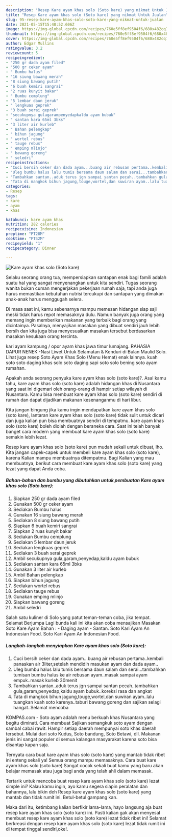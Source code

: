 ```yaml
---
description: "Resep Kare ayam khas solo (Soto kare) yang nikmat Untuk Jualan"
title: "Resep Kare ayam khas solo (Soto kare) yang nikmat Untuk Jualan"
slug: 95-resep-kare-ayam-khas-solo-soto-kare-yang-nikmat-untuk-jualan
date: 2021-05-15T15:48:52.606Z
image: https://img-global.cpcdn.com/recipes/760e5ff8ef9504f6/680x482cq70/kare-ayam-khas-solo-soto-kare-foto-resep-utama.jpg
thumbnail: https://img-global.cpcdn.com/recipes/760e5ff8ef9504f6/680x482cq70/kare-ayam-khas-solo-soto-kare-foto-resep-utama.jpg
cover: https://img-global.cpcdn.com/recipes/760e5ff8ef9504f6/680x482cq70/kare-ayam-khas-solo-soto-kare-foto-resep-utama.jpg
author: Edgar Mullins
ratingvalue: 3.2
reviewcount: 5
recipeingredient:
- "250 gr dada ayam filed"
- "500 gr ceker ayam"
- " Bumbu halus"
- "16 siung bawang merah"
- "8 siung bawang putih"
- "6 buah kemiri sangrai"
- "2 ruas kunyit bakar"
- " Bumbu cemplung"
- "5 lembar daun jeruk"
- " lengkuas geprek"
- "3 buah serai geprek"
- "secukupnya gulagarampenyedapkaldu ayam bubuk"
- " santan kara 65ml 3bks"
- "3 liter air kurleb"
- " Bahan pelengkap"
- " bihun jagung"
- " wortel rebus"
- " tauge rebus"
- " emping mlinjo"
- " bawang goreng"
- " seledri"
recipeinstructions:
- "Cuci bersih ceker dan dada ayam...buang air rebusan pertama..kembali panaskan air 3liter,setelah mendidih masukan ayam dan dada ayam.."
- "Uleg bumbu halus lalu tumis bersama daun salam dan serai...tambahkan tumisan bumbu halus ke air rebusan ayam..masak sampai ayam empuk..masak kurleb 30menit"
- "Tambahkan santan..aduk terus jgn sampai santan pecah..tambahkan gula,garam,penyedap,kaldu ayam bubuk..koreksi rasa dan angkat"
- "Tata di mangkok bihun jagung,touge,wortel,dan suwiran ayam..lalu tuangkan kuah soto karenya..taburi bawang goreng dan sajikan selagi hangat..Selamat mencoba"
categories:
- Resep
tags:
- kare
- ayam
- khas

katakunci: kare ayam khas 
nutrition: 282 calories
recipecuisine: Indonesian
preptime: "PT28M"
cooktime: "PT42M"
recipeyield: "1"
recipecategory: Dinner

---
```



![Kare ayam khas solo (Soto kare)](https://img-global.cpcdn.com/recipes/760e5ff8ef9504f6/680x482cq70/kare-ayam-khas-solo-soto-kare-foto-resep-utama.jpg)

Selaku seorang orang tua, mempersiapkan santapan enak bagi famili adalah suatu hal yang sangat menyenangkan untuk kita sendiri. Tugas seorang  wanita bukan cuman mengerjakan pekerjaan rumah saja, tapi anda juga harus memastikan kebutuhan nutrisi tercukupi dan santapan yang dimakan anak-anak harus menggugah selera.

Di masa  saat ini, kamu sebenarnya mampu memesan hidangan siap saji meski tidak harus repot memasaknya dulu. Namun banyak juga orang yang memang ingin memberikan makanan yang terbaik bagi orang yang dicintainya. Pasalnya, menyajikan masakan yang dibuat sendiri jauh lebih bersih dan kita juga bisa menyesuaikan masakan tersebut berdasarkan masakan kesukaan orang tercinta. 

kari ayam kampung / opor ayam khas jawa timur lumajang. RAHASIA DAPUR NENEK -Nasi Liwet Untuk Selamatan &amp; Kenduri di Bulan Maulid Solo. Lihat juga resep Soto Ayam Khas Solo (Menu Hemat) enak lainnya. kuah soto soto daging khas solo soto daging sapi soto solo bening soto ayam rumahan.

Apakah anda seorang penyuka kare ayam khas solo (soto kare)?. Asal kamu tahu, kare ayam khas solo (soto kare) adalah hidangan khas di Nusantara yang saat ini digemari oleh orang-orang di hampir setiap wilayah di Nusantara. Kamu bisa membuat kare ayam khas solo (soto kare) sendiri di rumah dan dapat dijadikan makanan kesenanganmu di hari libur.

Kita jangan bingung jika kamu ingin mendapatkan kare ayam khas solo (soto kare), lantaran kare ayam khas solo (soto kare) tidak sulit untuk dicari dan juga kalian pun bisa membuatnya sendiri di tempatmu. kare ayam khas solo (soto kare) boleh diolah dengan beraneka cara. Saat ini telah banyak banget cara modern yang membuat kare ayam khas solo (soto kare) semakin lebih lezat.

Resep kare ayam khas solo (soto kare) pun mudah sekali untuk dibuat, lho. Kita jangan capek-capek untuk membeli kare ayam khas solo (soto kare), karena Kalian mampu membuatnya ditempatmu. Bagi Kalian yang mau membuatnya, berikut cara membuat kare ayam khas solo (soto kare) yang lezat yang dapat Anda coba.

<!--inarticleads1-->

##### Bahan-bahan dan bumbu yang dibutuhkan untuk pembuatan Kare ayam khas solo (Soto kare):

1. Siapkan 250 gr dada ayam filed
1. Gunakan 500 gr ceker ayam
1. Sediakan  Bumbu halus
1. Gunakan 16 siung bawang merah
1. Sediakan 8 siung bawang putih
1. Siapkan 6 buah kemiri sangrai
1. Siapkan 2 ruas kunyit bakar
1. Sediakan  Bumbu cemplung
1. Sediakan 5 lembar daun jeruk
1. Sediakan  lengkuas geprek
1. Sediakan 3 buah serai geprek
1. Ambil secukupnya gula,garam,penyedap,kaldu ayam bubuk
1. Sediakan  santan kara 65ml 3bks
1. Gunakan 3 liter air kurleb
1. Ambil  Bahan pelengkap
1. Siapkan  bihun jagung
1. Sediakan  wortel rebus
1. Sediakan  tauge rebus
1. Gunakan  emping mlinjo
1. Siapkan  bawang goreng
1. Ambil  seledri


Salah satu kuliner di Solo yang patut teman-teman coba, jika tempat. Selamat Berjumpa Lagi bunda kali ini kita akan coba mensajikan Masakan Soto Kare Ayam Bahan : - Daging ayam - Santan. Soto Kari Ayam An Indonesian Food. Soto Kari Ayam An Indonesian Food. 

<!--inarticleads2-->

##### Langkah-langkah menyiapkan Kare ayam khas solo (Soto kare):

1. Cuci bersih ceker dan dada ayam...buang air rebusan pertama..kembali panaskan air 3liter,setelah mendidih masukan ayam dan dada ayam..
1. Uleg bumbu halus lalu tumis bersama daun salam dan serai...tambahkan tumisan bumbu halus ke air rebusan ayam..masak sampai ayam empuk..masak kurleb 30menit
1. Tambahkan santan..aduk terus jgn sampai santan pecah..tambahkan gula,garam,penyedap,kaldu ayam bubuk..koreksi rasa dan angkat
1. Tata di mangkok bihun jagung,touge,wortel,dan suwiran ayam..lalu tuangkan kuah soto karenya..taburi bawang goreng dan sajikan selagi hangat..Selamat mencoba


KOMPAS.com - Soto ayam adalah menu berkuah khas Nusantara yang begitu diminati. Cara membuat Sajikan semangkuk soto ayam dengan sambal cabai rawit. Hampir setiap daerah mempunyai soto khas daerah tersebut. Mulai dari soto Kudus, Soto bandung, Soto Betawi, dll. Makanan jenis ini sangat populer di semua kalangan masyarakat karena soto bisa disantap kapan saja. 

Ternyata cara buat kare ayam khas solo (soto kare) yang mantab tidak ribet ini enteng sekali ya! Semua orang mampu memasaknya. Cara buat kare ayam khas solo (soto kare) Sangat cocok sekali buat kamu yang baru akan belajar memasak atau juga bagi anda yang telah ahli dalam memasak.

Tertarik untuk mencoba buat resep kare ayam khas solo (soto kare) lezat simple ini? Kalau kamu ingin, ayo kamu segera siapin peralatan dan bahannya, lalu bikin deh Resep kare ayam khas solo (soto kare) yang mantab dan tidak rumit ini. Betul-betul gampang kan. 

Maka dari itu, ketimbang kalian berfikir lama-lama, hayo langsung aja buat resep kare ayam khas solo (soto kare) ini. Pasti kalian gak akan menyesal membuat resep kare ayam khas solo (soto kare) lezat tidak ribet ini! Selamat berkreasi dengan resep kare ayam khas solo (soto kare) lezat tidak rumit ini di tempat tinggal sendiri,oke!.

